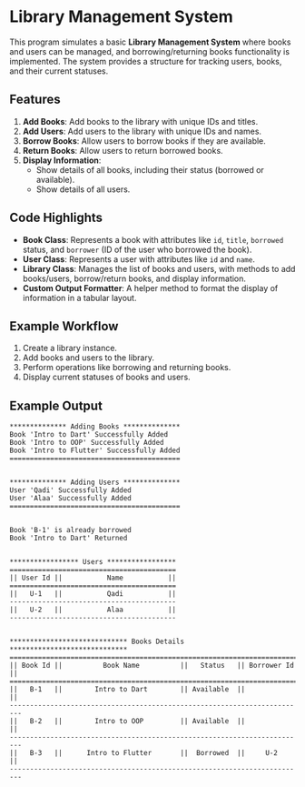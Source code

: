 # Library Management System

This program simulates a basic **Library Management System** where books and users can be managed, and borrowing/returning books functionality is implemented. The system provides a structure for tracking users, books, and their current statuses.

## Features
1. **Add Books**: Add books to the library with unique IDs and titles.
2. **Add Users**: Add users to the library with unique IDs and names.
3. **Borrow Books**: Allow users to borrow books if they are available.
4. **Return Books**: Allow users to return borrowed books.
5. **Display Information**:
   - Show details of all books, including their status (borrowed or available).
   - Show details of all users.

## Code Highlights
- **Book Class**: Represents a book with attributes like `id`, `title`, `borrowed` status, and `borrower` (ID of the user who borrowed the book).
- **User Class**: Represents a user with attributes like `id` and `name`.
- **Library Class**: Manages the list of books and users, with methods to add books/users, borrow/return books, and display information.
- **Custom Output Formatter**: A helper method to format the display of information in a tabular layout.

## Example Workflow
1. Create a library instance.
2. Add books and users to the library.
3. Perform operations like borrowing and returning books.
4. Display current statuses of books and users.

## Example Output
```plaintext
************** Adding Books **************
Book 'Intro to Dart' Successfully Added
Book 'Intro to OOP' Successfully Added
Book 'Intro to Flutter' Successfully Added
==========================================


************** Adding Users **************
User 'Qadi' Successfully Added
User 'Alaa' Successfully Added
==========================================


Book 'B-1' is already borrowed
Book 'Intro to Dart' Returned


***************** Users *****************
=========================================
|| User Id ||           Name           ||
=========================================
||   U-1   ||           Qadi           ||
-----------------------------------------
||   U-2   ||           Alaa           ||
-----------------------------------------


***************************** Books Details *****************************
=========================================================================
|| Book Id ||          Book Name          ||   Status   || Borrower Id ||
=========================================================================
||   B-1   ||        Intro to Dart        || Available  ||             ||
-------------------------------------------------------------------------
||   B-2   ||        Intro to OOP         || Available  ||             ||
-------------------------------------------------------------------------
||   B-3   ||      Intro to Flutter       ||  Borrowed  ||     U-2     ||
-------------------------------------------------------------------------
